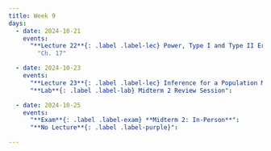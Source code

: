 ```yaml
---
title: Week 9
days:
  - date: 2024-10-21
    events:
      "**Lecture 22**{: .label .label-lec} Power, Type I and Type II Error, Sample Size Cont. ":
        "Ch. 17"

  - date: 2024-10-23
    events:
      "**Lecture 23**{: .label .label-lec} Inference for a Population Mean with Unknown Standard Deviation ": 
      "**Lab**{: .label .label-lab} Midterm 2 Review Session":

  - date: 2024-10-25
    events:
      "**Exam**{: .label .label-exam} **Midterm 2: In-Person**":
      "**No Lecture**{: .label .label-purple}":

---
```


